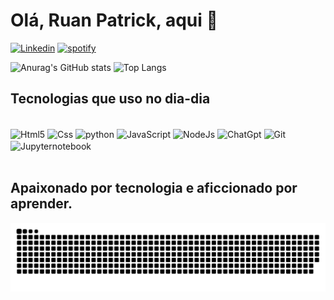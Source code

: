 # Olá, Ruan Patrick, aqui 👋


[![Linkedin](https://img.shields.io/badge/LinkedIn-0077B5?style=for-the-badge&logo=linkedin&logoColor=white)](https://www.linkedin.com/in/ruan-de-sousa)
[![spotify](https://img.shields.io/badge/Spotify-1ED760?&style=for-the-badge&logo=spotify&logoColor=white)](https://open.spotify.com/show/0Vyg8AhD1uEfrQsVhFztaR?si=726fd8ae13924402)

 
![Anurag's GitHub stats](https://github-readme-stats.vercel.app/api?username=ruanprog&show_icons=true&theme=tokyonight)
![Top Langs](https://github-readme-stats.vercel.app/api/top-langs/?username=ruanprog&show_icons=true&theme=tokyonight&layout=compact)

## Tecnologias que uso no dia-dia

<div style="display: inline_block"><br/>
  
  <img align="center" alt="Html5" src="https://img.shields.io/badge/HTML5-E34F26?style=for-the-badge&logo=html5&logoColor=white" />

   <img align="center" alt="Css" src="https://img.shields.io/badge/CSS3-1572B6?style=for-the-badge&logo=css3&logoColor=white)" /> 
  
  <img align="center" alt="python" src="https://img.shields.io/badge/python-3670A0?style=for-the-badge&logo=python&logoColor=ffdd54"/> 

   <img align="center" alt="JavaScript" src="https://img.shields.io/badge/JavaScript-F7DF1E?style=for-the-badge&logo=javascript&logoColor=black"/> 

   <img align="center" alt="NodeJs" src="https://img.shields.io/badge/node.js-6DA55F?style=for-the-badge&logo=node.js&logoColor=white"/> 

   <img align="center" alt="ChatGpt" src="https://img.shields.io/badge/chatGPT-74aa9c?style=for-the-badge&logo=openai&logoColor=white"/> 

  <img align="center" alt="Git" src="https://img.shields.io/badge/GIT-E44C30?style=for-the-badge&logo=git&logoColor=white"/> 

   <img align="center" alt="Jupyternotebook" src="https://img.shields.io/badge/jupyter-%23FA0F00.svg?style=for-the-badge&logo=jupyter&logoColor=white"/>

</div> </br>

## Apaixonado por tecnologia e aficcionado por aprender.</br>

![Snake animation](https://github.com/ruanprog/ruanprog/blob/output/github-contribution-grid-snake.svg)
